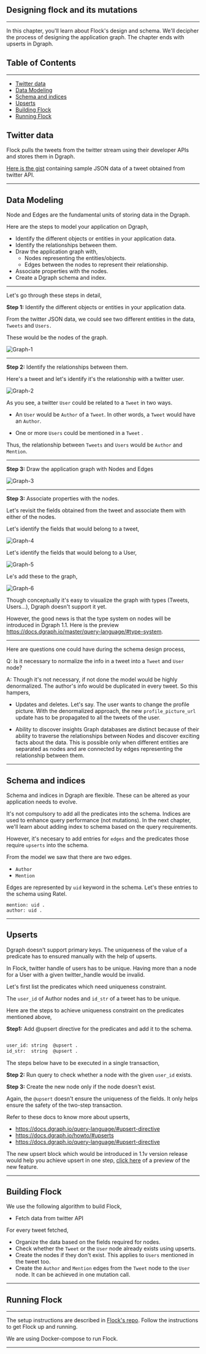 ## Designing flock and its mutations
---

In this chapter, you'll learn about Flock's design and schema. We'll decipher the process of designing the application graph. The chapter ends with upserts in Dgraph.

## Table of Contents
---
- [Twitter data](#Twitter-data)
- [Data Modeling](#Data-Modeling)
- [Schema and indices](#Schema-and-indices)
- [Upserts](#Upserts)
- [Building Flock](#Building-Flock)
- [Running Flock](#Running-Flock)
  
## Twitter data 
Flock pulls the tweets from the twitter stream using their developer APIs and stores them in Dgraph. 

[Here is the gist](https://gist.github.com/hackintoshrao/365a6f1610e940999cb0ed162b82cc0d) containing sample JSON data of a tweet obtained from twitter API.

---

## Data Modeling 

Node and Edges are the fundamental units of storing data in the Dgraph. 

Here are the steps to model your application on Dgraph, 
- Identify the different objects or entities in your application data.
- Identify the relationships between them. 
- Draw the application graph with, 
  - Nodes representing the entities/objects.
  - Edges between the nodes to represent their relationship. 
- Associate properties with the nodes.
- Create a Dgraph schema and index.
  
---

Let's go through these steps in detail, 

**Step 1:** Identify the different objects or entities in your application data. 

From the twitter JSON data, we could see two different entities in the data, `Tweets` and `Users.` 

These would be the nodes of the graph. 

![Graph-1](./assets/graph-1.png)

---

**Step 2:** Identify the relationships between them. 

Here's a tweet and let's identify it's the relationship with a twitter user. 

![Graph-2](./assets/graph-2.jpg)

As you see, a twitter `User` could be related to a `Tweet` in two ways.
-  An `User` would be `Author` of a `Tweet`. In other words, a `Tweet` would have an `Author`. 
  
-  One or more `Users` could be mentioned in a `Tweet` . 

Thus, the relationship between `Tweets` and `Users` would be `Author` and `Mention`. 

---

**Step 3:** Draw the application graph with Nodes and Edges 

![Graph-3](./assets/graph-3.JPG)

---

**Step 3:** Associate properties with the nodes.

Let's revisit the fields obtained from the tweet and associate them with either of the nodes. 

Let's identify the fields that would belong to a tweet, 

![Graph-4](./assets/graph-4.JPG)

Let's identify the fields that would belong to a User, 

![Graph-5](./assets/graph-5.JPG)

Le's add these to the graph, 

![Graph-6](./assets/graph-6.jpg)

Though conceptually it's easy to visualize the graph with types (Tweets, Users...), 
Dgraph doesn't support it yet. 

However, the good news is that the type system on nodes will be introduced in Dgraph 1.1.
Here is the preview https://docs.dgraph.io/master/query-language/#type-system.

---

Here are questions one could have during the schema design process, 

Q: Is it necessary to normalize the info in a tweet into a `Tweet` and `User` node? 
  
A: Though it's not necessary, if not done the model would be highly denormalized. The author's info would be duplicated in every tweet. So this hampers, 

- Updates and deletes. 
Let's say. The user wants to change the profile picture. With the denormalized approach, the new `profile_picture_url` update has to be propagated to all the tweets of the user. 

-  Ability to discover insights
Graph databases are distinct because of their ability to traverse the relationships between 
Nodes and discover exciting facts about the data. This is possible only when different 
entities are separated as nodes and are connected by edges representing the relationship
between them.

---

## Schema and indices 

Schema and indices in Dgraph are flexible. These can be altered as your application needs to evolve. 

 It's not compulsory to add all the predicates into the schema. Indices are used
to enhance query performance (not mutations). In the next chapter, we'll learn about adding
index to schema based on the query requirements. 


However, it's necesary to add entries for `edges` and the predicates those require `upserts` into the schema. 


From the model we saw that there are two edges. 
- `Author` 
- `Mention`

Edges are represented by `uid` keyword in the schema. Let's these entries to the schema using Ratel. 

```
mention: uid .
author: uid .
```

---

## Upserts

Dgraph doesn't support primary keys. The uniqueness of the value of a predicate has to ensured manually with the help of upserts.

In Flock, twitter handle of users has to be unique. Having more than a node for a User with a given 
twitter_handle would be invalid.

Let's first list the predicates which need uniqueness constraint.

The `user_id` of Author nodes and `id_str` of a tweet has to be unique. 

Here are the steps to achieve uniqueness constraint on the predicates mentioned above, 

**Step1:** Add @upsert directive for the predicates and add it to the schema.

```sh

user_id: string  @upsert .
id_str:  string  @upsert .

```

The steps below have to be executed in a single transaction, 

**Step 2:** Run query to check whether a node with the given `user_id` exists.

**Step 3:** Create the new node only if the node doesn't exist. 

Again, the `@upsert` doesn't ensure the uniqueness of the fields. It only helps ensure the safety of the two-step transaction. 

Refer to these docs to know more about upserts, 

- https://docs.dgraph.io/query-language/#upsert-directive
-   https://docs.dgraph.io/howto/#upserts
-  https://docs.dgraph.io/query-language/#upsert-directive


The new upsert block which would be introduced in 1.1v version release would help you achieve
upsert in one step, [click here](https://docs.dgraph.io/master/mutations/#upsert-block)
of a preview of the new feature. 

---

## Building Flock

We use the following algorithm to build Flock, 

- Fetch data from twitter API
  
For every tweet fetched, 
 - Organize the data based on the fields required for nodes. 
 - Check whether the `Tweet` or the `User` node already exists using upserts.
 -  Create the nodes if they don't exist. 
This applies to `Users` mentioned in the tweet too.
 - Create the `Author` and `Mention` edges from the `Tweet` node to the `User` node. It can be achieved in one mutation call. 
  
---


## Running Flock
---

The setup instructions are described in [Flock's repo](https://github.com/dgraph-io/flock). Follow the instructions to get Flock up and running.

We are using Docker-compose to run Flock.

---
  
